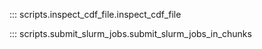 <!--
SPDX-FileCopyrightText: 2025 GFZ Helmholtz Centre for Geosciences
SPDX-FileContributor: Bernhard Haas

SPDX-License-Identifier: Apache-2.0
-->

::: scripts.inspect_cdf_file.inspect_cdf_file

::: scripts.submit_slurm_jobs.submit_slurm_jobs_in_chunks